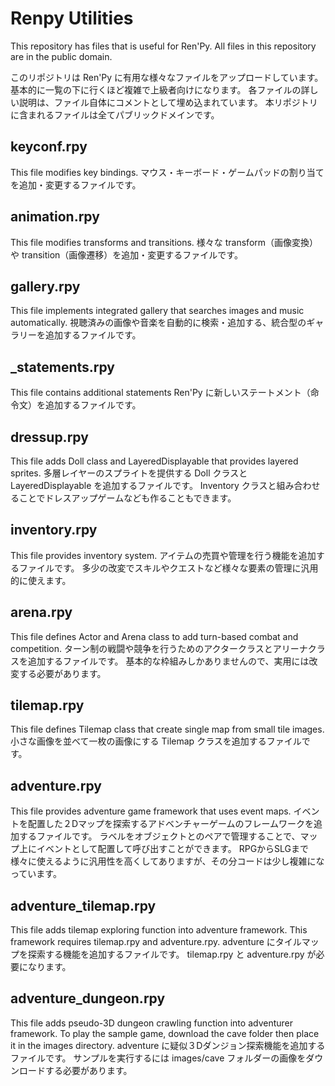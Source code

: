 # Renpy Utilities

This repository has files that is useful for Ren'Py.
All files in this repository are in the public domain.

このリポジトリは Ren'Py に有用な様々なファイルをアップロードしています。
基本的に一覧の下に行くほど複雑で上級者向けになります。
各ファイルの詳しい説明は、ファイル自体にコメントとして埋め込まれています。
本リポジトリに含まれるファイルは全てパブリックドメインです。


## keyconf.rpy
This file modifies key bindings.
マウス・キーボード・ゲームパッドの割り当てを追加・変更するファイルです。

## animation.rpy
This file modifies transforms and transitions.
様々な transform（画像変換）や transition（画像遷移）を追加・変更するファイルです。

## gallery.rpy
This file implements integrated gallery that searches images and music automatically.
視聴済みの画像や音楽を自動的に検索・追加する、統合型のギャラリーを追加するファイルです。

## _statements.rpy
This file contains additional statements
Ren'Py に新しいステートメント（命令文）を追加するファイルです。

## dressup.rpy
This file adds Doll class and LayeredDisplayable that provides layered sprites.
多層レイヤーのスプライトを提供する Doll クラスと LayeredDisplayable を追加するファイルです。
Inventory クラスと組み合わせることでドレスアップゲームなども作ることもできます。

## inventory.rpy
This file provides inventory system.
アイテムの売買や管理を行う機能を追加するファイルです。
多少の改変でスキルやクエストなど様々な要素の管理に汎用的に使えます。

## arena.rpy
This file defines Actor and Arena class to add turn-based combat and competition.
ターン制の戦闘や競争を行うためのアクタークラスとアリーナクラスを追加するファイルです。
基本的な枠組みしかありませんので、実用には改変する必要があります。

## tilemap.rpy
This file defines Tilemap class that create single map from small tile images.
小さな画像を並べて一枚の画像にする Tilemap クラスを追加するファイルです。

## adventure.rpy
This file provides adventure game framework that uses event maps.
イベントを配置した２Dマップを探索するアドベンチャーゲームのフレームワークを追加するファイルです。
ラベルをオブジェクトとのペアで管理することで、マップ上にイベントとして配置して呼び出すことができます。
RPGからSLGまで様々に使えるように汎用性を高くしてありますが、その分コードは少し複雑になっています。

## adventure_tilemap.rpy
This file adds tilemap exploring function into adventure framework.
This framework requires tilemap.rpy and adventure.rpy.
adventure にタイルマップを探索する機能を追加するファイルです。
tilemap.rpy と adventure.rpy が必要になります。

## adventure_dungeon.rpy
This file adds pseudo-3D dungeon crawling function into adventurer framework.
To play the sample game, download the cave folder then place it in the images directory.
adventure に疑似３Dダンジョン探索機能を追加するファイルです。
サンプルを実行するには images/cave フォルダーの画像をダウンロードする必要があります。
